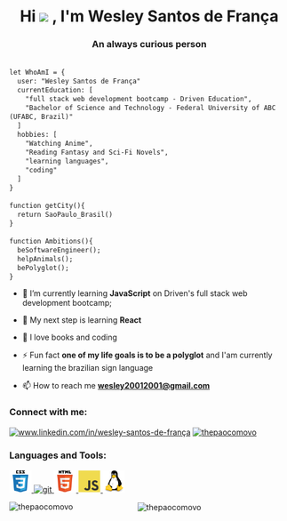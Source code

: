 
<h1 align="center">Hi 
<img style= "width: 30px" src="https://camo.githubusercontent.com/e8e7b06ecf583bc040eb60e44eb5b8e0ecc5421320a92929ce21522dbc34c891/68747470733a2f2f6d656469612e67697068792e636f6d2f6d656469612f6876524a434c467a6361737252346961377a2f67697068792e676966">
, I'm Wesley Santos de França</h1>
<h3 align="center">An always curious person</h3>

```

let WhoAmI = {
  user: "Wesley Santos de França"
  currentEducation: [
    "full stack web development bootcamp - Driven Education",
    "Bachelor of Science and Technology - Federal University of ABC (UFABC, Brazil)"
  ]
  hobbies: [
    "Watching Anime",
    "Reading Fantasy and Sci-Fi Novels",
    "learning languages",
    "coding"
  ]
}
  
function getCity(){
  return SaoPaulo_Brasil()
}

function Ambitions(){
  beSoftwareEngineer();
  helpAnimals();
  bePolyglot();
}

```


- 🌱 I’m currently learning **JavaScript** on Driven's full stack web development bootcamp;

- 🌱 My next step is learning **React**

- 👀 I love books and coding

- ⚡ Fun fact **one of my life goals is to be a polyglot** and I'am currently learning the brazilian sign language

- 📫 How to reach me **wesley20012001@gmail.com**

<h3 align="left">Connect with me:</h3>
<p align="left">
<a href="https://linkedin.com/in/www.linkedin.com/in/wesley-santos-de-frança" target="blank"><img align="center" src="https://raw.githubusercontent.com/rahuldkjain/github-profile-readme-generator/master/src/images/icons/Social/linked-in-alt.svg" alt="www.linkedin.com/in/wesley-santos-de-frança" height="30" width="40" /></a>
<a href="https://instagram.com/thepaocomovo" target="blank"><img align="center" src="https://raw.githubusercontent.com/rahuldkjain/github-profile-readme-generator/master/src/images/icons/Social/instagram.svg" alt="thepaocomovo" height="30" width="40" /></a>
</p>

<h3 align="left">Languages and Tools:</h3>
<p align="left"> <a href="https://www.w3schools.com/css/" target="_blank" rel="noreferrer"> <img src="https://raw.githubusercontent.com/devicons/devicon/master/icons/css3/css3-original-wordmark.svg" alt="css3" width="40" height="40"/> </a> <a href="https://git-scm.com/" target="_blank" rel="noreferrer"> <img src="https://www.vectorlogo.zone/logos/git-scm/git-scm-icon.svg" alt="git" width="40" height="40"/> </a> <a href="https://www.w3.org/html/" target="_blank" rel="noreferrer"> <img src="https://raw.githubusercontent.com/devicons/devicon/master/icons/html5/html5-original-wordmark.svg" alt="html5" width="40" height="40"/> </a> <a href="https://developer.mozilla.org/en-US/docs/Web/JavaScript" target="_blank" rel="noreferrer"> <img src="https://raw.githubusercontent.com/devicons/devicon/master/icons/javascript/javascript-original.svg" alt="javascript" width="40" height="40"/> </a> <a href="https://www.linux.org/" target="_blank" rel="noreferrer"> <img src="https://raw.githubusercontent.com/devicons/devicon/master/icons/linux/linux-original.svg" alt="linux" width="40" height="40"/> </a> </p>

<p><img style= "width: 45%" align="left" src="https://github-readme-stats.vercel.app/api/top-langs?username=thepaocomovo&show_icons=true&locale=en&layout=compact" alt="thepaocomovo" /></p>

<p>&nbsp;<img style= "width: 45%" align="center" src="https://github-readme-stats.vercel.app/api?username=thepaocomovo&show_icons=true&locale=en" alt="thepaocomovo" /></p>
